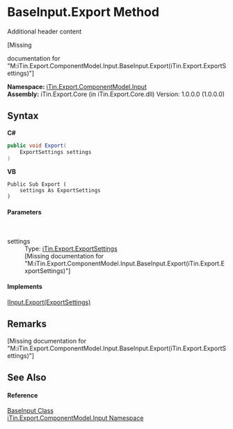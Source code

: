 # BaseInput.Export Method 
Additional header content 

\[Missing <summary> documentation for "M:iTin.Export.ComponentModel.Input.BaseInput.Export(iTin.Export.ExportSettings)"\]

**Namespace:**&nbsp;<a href="ecb5b195-9cf6-cd2f-1a84-5e83a0fe636f">iTin.Export.ComponentModel.Input</a><br />**Assembly:**&nbsp;iTin.Export.Core (in iTin.Export.Core.dll) Version: 1.0.0.0 (1.0.0.0)

## Syntax

**C#**<br />
``` C#
public void Export(
	ExportSettings settings
)
```

**VB**<br />
``` VB
Public Sub Export ( 
	settings As ExportSettings
)
```


#### Parameters
&nbsp;<dl><dt>settings</dt><dd>Type: <a href="d8d655e9-5d05-0438-ab78-0c8d4761dd06">iTin.Export.ExportSettings</a><br />\[Missing <param name="settings"/> documentation for "M:iTin.Export.ComponentModel.Input.BaseInput.Export(iTin.Export.ExportSettings)"\]</dd></dl>

#### Implements
<a href="2aa9eac0-180f-c3b1-a524-3e788a684c5e">IInput.Export(ExportSettings)</a><br />

## Remarks
\[Missing <remarks> documentation for "M:iTin.Export.ComponentModel.Input.BaseInput.Export(iTin.Export.ExportSettings)"\]

## See Also


#### Reference
<a href="44e555c3-74d2-568c-ea52-6807eeb2c931">BaseInput Class</a><br /><a href="ecb5b195-9cf6-cd2f-1a84-5e83a0fe636f">iTin.Export.ComponentModel.Input Namespace</a><br />